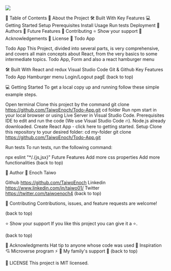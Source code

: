 <img src="https://camo.githubusercontent.com/619300e0047fa698c6461b628db12c5478e60c6729fefecfda171058fa3ab91b/68747470733a2f2f696d672e736869656c64732e696f2f62616467652f544f444f4150502d70696e6b76696f6c6574">


📗 Table of Contents
📖 About the Project
🛠 Built With
Key Features
💻 Getting Started
Setup
Prerequisites
Install
Usage
Run tests
Deployment
👥 Authors
🔭 Future Features
🤝 Contributing
⭐️ Show your support
🙏 Acknowledgements
📝 License
📖 Todo App

Todo App
This Project, divided into several parts, is very comprehensive, and covers all main concepts about React, from the very basics to some intermediate topics. Todo App, Form and also a react hamburger menu

🛠 Built With
React and redux
Visual Studio Code
Git & Github
Key Features
Todo App
Hamburger menu
Login/Logout pagE
(back to top)

💻 Getting Started
To get a local copy up and running follow these simple example steps.

Open terminal
Clone this project by the command git clone https://github.com/TaiwoEnoch/Todo-App.git
cd <clone> folder
Run npm start in your local browser or using Live Server in Visual Studio Code.
Prerequisites
IDE to edit and run the code (We use Visual Studio Code 🔥).
Node.js already downloaded.
Create React App - click here to getting started.
Setup
Clone this repository to your desired folder: cd my-folder git clone https://github.com/TaiwoEnoch/Todo-App.git

Run tests
To run tests, run the following command:

npx eslint "*/.{js,jsx}"
Future Features
Add more css properties
Add more functionalities
(back to top)

👥 Author
👤 Enoch Taiwo

Github https://github.com/TaiwoEnoch
Linkedin https://www.linkedin.com/in/taiwo01/
Twitter https://twitter.com/taiwoenoch4
(back to top)

🤝 Contributing
Contributions, issues, and feature requests are welcome!

(back to top)

⭐️ Show your support
If you like this project you can give it a ⭐️.

(back to top)

🙏 Acknowledgments
Hat tip to anyone whose code was used 🔰
Inspiration 💘
Microverse program ⚡ 🏹
My family's support 🙌
(back to top)

📝 LICENSE
This project is MIT licensed.